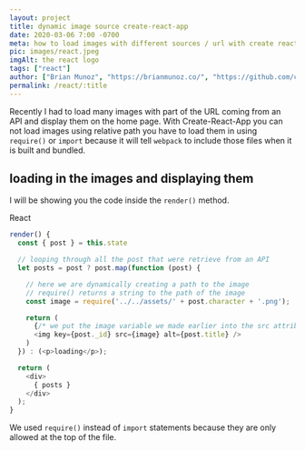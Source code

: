 ```yaml
---
layout: project
title: dynamic image source create-react-app
date: 2020-03-06 7:00 -0700
meta: how to load images with different sources / url with create react app
pic: images/react.jpeg
imgAlt: the react logo
tags: ["react"]
author: ["Brian Munoz", "https://brianmunoz.co/", "https://github.com/colorlessenergy"]
permalink: /react/:title
---
```


Recently I had to load many images with part of the URL coming from an API and display them on the home page. With Create-React-App you can not load images using relative path you have to load them in using <code class="highlight__code">require()</code> or <code class="highlight__code">import</code> because it will tell <code class="highlight__code">webpack</code> to include those files when it is built and bundled.


## loading in the images and displaying them

I will be showing you the code inside the <code class="highlight__code">render()</code> method.

<p class="highlight__file-desc">React</p>

```javascript
render() {
  const { post } = this.state

  // looping through all the post that were retrieve from an API
  let posts = post ? post.map(function (post) {

    // here we are dynamically creating a path to the image
    // require() returns a string to the path of the image
    const image = require('../../assets/' + post.character + '.png');

    return (
      {/* we put the image variable we made earlier into the src attribute */}
      <img key={post._id} src={image} alt={post.title} />
    )
  }) : (<p>loading</p>);

  return (
    <div>
      { posts }
    </div>
  );
}
```

We used <code class="highlight__code">require()</code> instead of <code class="highlight__code">import</code> statements because they are only allowed at the top of the file.
